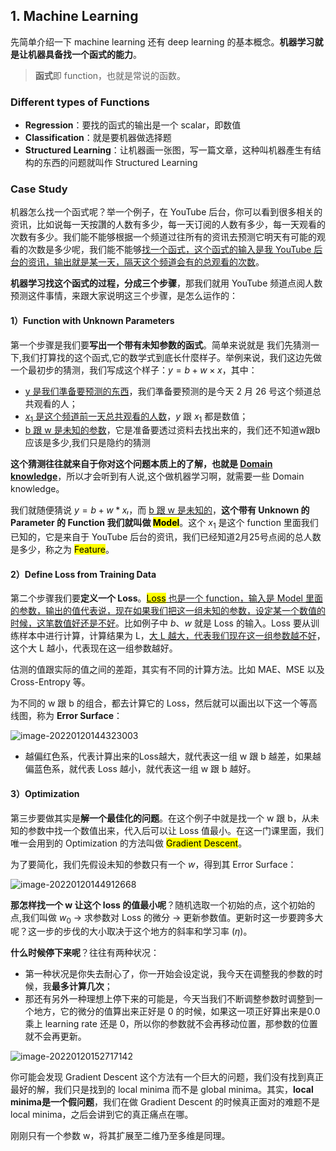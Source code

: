 ## 1. Machine Learning

先简单介绍一下 machine learning 还有 deep learning 的基本概念。**机器学习就是让机器具备找一个函式的能力**。

> **函式**即 function，也就是常说的函数。

### Different types of Functions

+ **Regression**：要找的函式的输出是一个 scalar，即数值
+ **Classification**：就是要机器做选择题
+ **Structured Learning**：让机器画一张图，写一篇文章，这种叫机器產生有结构的东西的问题就叫作 Structured Learning

### Case Study

机器怎么找一个函式呢？举一个例子，在 YouTube 后台，你可以看到很多相关的资讯，比如说每一天按讚的人数有多少，每一天订阅的人数有多少，每一天观看的次数有多少。我们能不能够根据一个频道过往所有的资讯去预测它明天有可能的观看的次数是多少呢，我们能不能够<u>找一个函式，这个函式的输入是我 YouTube 后台的资讯，输出就是某一天，隔天这个频道会有的总观看的次数</u>。

**机器学习找这个函式的过程，分成三个步骤**，那我们就用 YouTube 频道点阅人数预测这件事情，来跟大家说明这三个步骤，是怎么运作的：

#### 1）Function with Unknown Parameters

第一个步骤是我们要**写出一个带有未知参数的函式**。简单来说就是 我们先猜测一下,我们打算找的这个函式,它的数学式到底长什麼样子。举例来说，我们这边先做一个最初步的猜测，我们写成这个样子：$y = b + w \times x$，其中：

+ <u>y 是我们準备要预测的东西</u>，我们準备要预测的是今天 2 月 26 号这个频道总共观看的人；
+ <u>$x_1$ 是这个频道前一天总共观看的人数</u>，$y$ 跟 $x_1$ 都是数值；
+ <u>b 跟 w 是未知的参数</u>，它是准备要透过资料去找出来的，我们还不知道w跟b应该是多少,我们只是隐约的猜测

**这个猜测往往就来自于你对这个问题本质上的了解，也就是 <u>Domain knowledge</u>**，所以才会听到有人说,这个做机器学习啊，就需要一些 Domain knowledge。

我们就随便猜说 $y=b+w*xₗ$，而 <u>b 跟 w 是未知的</u>，**这个带有 Unknown 的 Parameter 的 Function 我们就叫做 <mark>Model</mark>**。这个 $x_1$ 是这个 function 里面我们已知的，它是来自于 YouTube 后台的资讯，我们已经知道2月25号点阅的总人数是多少，称之为 <mark>Feature</mark>。

#### 2）Define Loss from Training Data

第二个步骤我们要**定义一个 Loss**。<u><mark>Loss</mark> 也是一个 function，输入是 Model 里面的参数，输出的值代表说，现在如果我们把这一组未知的参数，设定某一个数值的时候，这笔数值好还是不好</u>。比如例子中 $b、w$ 就是 Loss 的输入。Loss 要从训练样本中进行计算，计算结果为 L，<u>大 L 越大，代表我们现在这一组参数越不好</u>，这个大 L 越小，代表现在这一组参数越好。

估测的值跟实际的值之间的差距，其实有不同的计算方法。比如 MAE、MSE 以及 Cross-Entropy 等。

为不同的 w 跟 b 的组合，都去计算它的 Loss，然后就可以画出以下这一个等高线图，称为 **Error Surface**：

![image-20220120144323003](https://notebook-img-1304596351.cos.ap-beijing.myqcloud.com/img/image-20220120144323003.png)

+ 越偏红色系，代表计算出来的Loss越大，就代表这一组 w 跟 b 越差，如果越偏蓝色系，就代表 Loss 越小，就代表这一组 w 跟 b 越好。

#### 3）Optimization

第三步要做其实是**解一个最佳化的问题**。在这个例子中就是找一个 w 跟 b，从未知的参数中找一个数值出来，代入后可以让 Loss 值最小。在这一门课里面，我们唯一会用到的 Optimization 的方法叫做 <mark>Gradient Descent</mark>。

为了要简化，我们先假设未知的参数只有一个 $w$，得到其 Error Surface：

![image-20220120144912668](https://notebook-img-1304596351.cos.ap-beijing.myqcloud.com/img/image-20220120144912668.png)

**那怎样找一个 w 让这个 loss 的值最小呢**？随机选取一个初始的点，这个初始的点,我们叫做 $w_0$ -> 求参数对 Loss 的微分 -> 更新参数值。更新时这一步要跨多大呢？这一步的步伐的大小取决于这个地方的斜率和学习率 ($\eta$)。

**什么时候停下来呢**？往往有两种状况：

+ 第一种状况是你失去耐心了，你一开始会设定说，我今天在调整我的参数的时候，我**最多计算几次**；
+ 那还有另外一种理想上停下来的可能是，今天当我们不断调整参数时调整到一个地方，它的微分的值算出来正好是 0 的时候，如果这一项正好算出来是0.0乘上 learning rate 还是 0，所以你的参数就不会再移动位置，那参数的位置就不会再更新。

![image-20220120152717142](https://notebook-img-1304596351.cos.ap-beijing.myqcloud.com/img/image-20220120152717142.png)

你可能会发现 Gradient Descent 这个方法有一个巨大的问题，我们没有找到真正最好的解，我们只是找到的 local minima 而不是 global minima。其实，**local minima是一个假问题**，我们在做 Gradient Descent 的时候真正面对的难题不是 local minima，之后会讲到它的真正痛点在哪。

刚刚只有一个参数 w，将其扩展至二维乃至多维是同理。